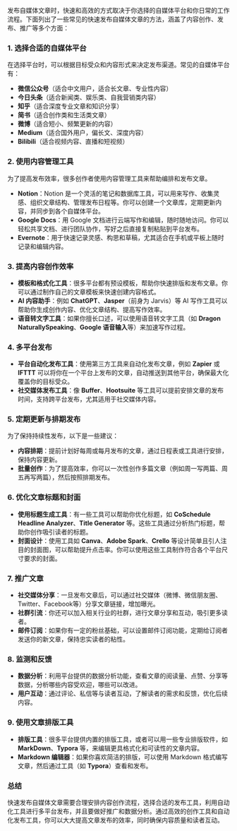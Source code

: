  
发布自媒体文章时，快速和高效的方式取决于你选择的自媒体平台和你日常的工作流程。下面列出了一些常见的快速发布自媒体文章的方法，涵盖了内容创作、发布、推广等多个方面：

### 1. **选择合适的自媒体平台**
在选择平台时，可以根据目标受众和内容形式来决定发布渠道。常见的自媒体平台有：
- **微信公众号**（适合中文用户，适合长文章、专业性内容）
- **今日头条**（适合新闻类、娱乐类、自我营销类内容）
- **知乎**（适合深度专业文章和知识分享）
- **简书**（适合创作类和生活类文章）
- **微博**（适合短小、频繁更新的内容）
- **Medium**（适合国外用户，偏长文、深度内容）
- **Bilibili**（适合视频内容、直播和短视频）

### 2. **使用内容管理工具**
为了提高发布效率，很多创作者使用内容管理工具来帮助编排和发布文章。
- **Notion**：Notion 是一个灵活的笔记和数据库工具，可以用来写作、收集灵感、组织文章结构、管理发布日程等。你可以创建一个文章库，定期更新内容，并同步到各个自媒体平台。
- **Google Docs**：用 Google 文档进行云端写作和编辑，随时随地访问。你可以轻松共享文档、进行团队协作，写好之后直接复制粘贴到平台发布。
- **Evernote**：用于快速记录灵感、构思和草稿，尤其适合在手机或平板上随时记录和编辑内容。
  
### 3. **提高内容创作效率**
- **模板和格式化工具**：很多平台都有预设模板，帮助你快速排版和发布文章。你可以通过制作自己的文章模板来快速创建内容格式。
- **AI 内容助手**：例如 **ChatGPT**、**Jasper**（前身为 Jarvis）等 AI 写作工具可以帮助你生成创作内容、优化文章结构、提高写作效率。
- **语音转文字工具**：如果你擅长口述，可以使用语音转文字工具（如 **Dragon NaturallySpeaking**、**Google 语音输入**等）来加速写作过程。

### 4. **多平台发布**
- **平台自动化发布工具**：使用第三方工具来自动化发布文章，例如 **Zapier** 或 **IFTTT** 可以将你在一个平台上发布的文章，自动推送到其他平台，确保最大化覆盖你的目标受众。
- **社交媒体发布工具**：像 **Buffer**、**Hootsuite** 等工具可以提前安排文章的发布时间，支持跨平台发布，尤其适用于社交媒体内容。

### 5. **定期更新与排期发布**
为了保持持续性发布，以下是一些建议：
- **内容排期**：提前计划好每周或每月发布的文章，通过日程表或工具进行安排，保持内容更新。
- **批量创作**：为了提高效率，你可以一次性创作多篇文章（例如周一写两篇、周五再写两篇），然后按照排期发布。
  
### 6. **优化文章标题和封面**
- **使用标题生成工具**：有一些工具可以帮助你优化标题，如 **CoSchedule Headline Analyzer**、**Title Generator** 等。这些工具通过分析热门标题，帮助你创作吸引读者的标题。
- **封面设计**：使用工具如 **Canva**、**Adobe Spark**、**Crello** 等设计简单且引人注目的封面图，可以帮助提升点击率。你可以使用这些工具制作符合各个平台尺寸要求的封面。

### 7. **推广文章**
- **社交媒体分享**：一旦发布文章后，可以通过社交媒体（微博、微信朋友圈、Twitter、Facebook等）分享文章链接，增加曝光。
- **社群引流**：你还可以加入相关行业的社群，进行文章分享和互动，吸引更多读者。
- **邮件订阅**：如果你有一定的粉丝基础，可以设置邮件订阅功能，定期给订阅者发送你的新文章，保持忠实读者的粘性。

### 8. **监测和反馈**
- **数据分析**：利用平台提供的数据分析功能，查看文章的阅读量、点赞、分享等数据，分析哪些内容受欢迎，哪些可以改进。
- **用户互动**：通过评论、私信等与读者互动，了解读者的需求和反馈，优化后续内容。

### 9. **使用文章排版工具**
- **排版工具**：很多平台提供内置的排版工具，或者可以用一些专业排版软件，如 **MarkDown**、**Typora** 等，来编辑更具格式化和可读性的文章内容。
- **Markdown 编辑器**：如果你喜欢简洁的排版，可以使用 Markdown 格式编写文章，然后通过工具（如 **Typora**）查看和发布。

### 总结
快速发布自媒体文章需要合理安排内容创作流程，选择合适的发布工具，利用自动化工具进行多平台发布，并且要做好推广和数据分析。通过高效的创作工具和自动化发布工具，你可以大大提高文章发布的效率，同时确保内容质量和读者互动。